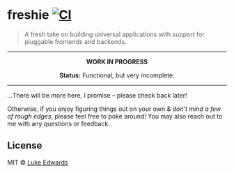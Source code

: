 # freshie [![CI](https://github.com/lukeed/freshie/workflows/CI/badge.svg)](https://github.com/lukeed/freshie/actions)

> A fresh take on building universal applications with support for pluggable frontends and backends.

---

<p align="center"><strong>WORK IN PROGRESS</strong></p>

<p align="center"><strong>Status:</strong> Functional, but very incomplete.</p>

---

...There will be more here, I promise – please check back later!

Otherwise, if you enjoy figuring things out on your own & _don't mind a few of rough edges_, please feel free to poke around! You may also reach out to me with any questions or feedback.

## License

MIT © [Luke Edwards](https://lukeed.com)
